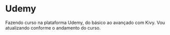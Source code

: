 # Udemy
Fazendo curso na plataforma Udemy, do básico ao avançado com Kivy.
Vou atualizando conforme o andamento do curso.
